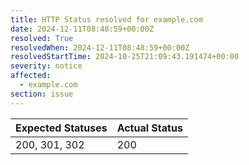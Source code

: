 ```yaml
---
title: HTTP Status resolved for example.com
date: 2024-12-11T08:48:59+00:00Z
resolved: True
resolvedWhen: 2024-12-11T08:48:59+00:00Z
resolvedStartTime: 2024-10-25T21:09:43.191474+00:00
severity: notice
affected:
  - example.com
section: issue
---
```


| Expected Statuses | Actual Status  |
|-------------------|----------------|
| 200, 301, 302 | 200 |
